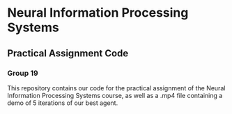 # Neural Information Processing Systems
## Practical Assignment Code
### Group 19

This repository contains our code for the practical assignment of the Neural Information Processing Systems course, as well as a .mp4 file containing a demo of 5 iterations of our best agent.